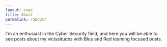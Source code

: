 ```yaml
---
layout: page
title: About
permalink: /about/
---
```


I'm an enthusiast in the Cyber Security field, and here you will be able to see posts about my vicissitudes with Blue and Red teaming focused posts.

